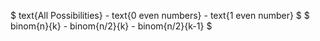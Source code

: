 $ text{All Possibilities} - text{0 even numbers} - text{1 even number} $ 
$ binom{n}{k} - binom{n/2}{k} - binom{n/2}{k-1} $
